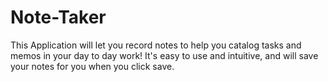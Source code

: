 # Note-Taker

This Application will let you record notes to help you catalog tasks and memos in your day to day work! It's easy to use and intuitive, and will save your notes for you when you click save.
